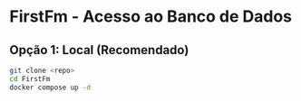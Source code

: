 # FirstFm - Acesso ao Banco de Dados
## Opção 1: Local (Recomendado)
```bash
git clone <repo>
cd FirstFm
docker compose up -d
```

